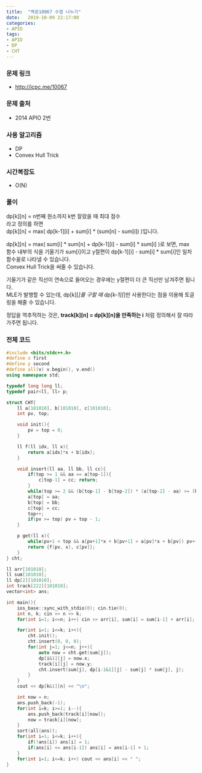 ```yaml
---
title:  "백준10067 수열 나누기"
date:   2019-10-09 22:17:00
categories:
- APIO
tags:
- APIO
- DP
- CHT
---
```


### 문제 링크
* http://icpc.me/10067

### 문제 출처
* 2014 APIO 2번

### 사용 알고리즘
* DP
* Convex Hull Trick

### 시간복잡도
* O(N)

### 풀이
dp[k][n] = n번째 원소까지 k번 잘랐을 때 최대 점수<br>
라고 정의를 하면<br>
dp[k][n] = max( dp[k-1][i] + sum[i] * (sum[n] - sum[i]) )입니다.

dp[k][n] = max( sum[i] * sum[n] + dp[k-1][i] - sum[i] * sum[i] )로 보면, max 함수 내부의 식을 기울기가 sum[i]이고 y절편이 dp[k-1][i] - sum[i] * sum[i]인 일차함수꼴로 나타낼 수 있습니다.<br>
Convex Hull Trick을 써줄 수 있습니다.

기울기가 같은 직선이 연속으로 들어오는 경우에는 y절편이 더 큰 직선만 남겨주면 됩니다.<br>
MLE가 발행할 수 있는데, dp[k][*]를 구할 때 dp[k-1][*]만 사용한다는 점을 이용해 토글링을 해줄 수 있습니다.

정답을 역추적하는 것은, **track[k][n] = dp[k][n]을 만족하는 i** 처럼 정의해서 잘 따라가주면 됩니다.

### 전체 코드
```cpp
#include <bits/stdc++.h>
#define x first
#define y second
#define all(v) v.begin(), v.end()
using namespace std;

typedef long long ll;
typedef pair<ll, ll> p;

struct CHT{
	ll a[101010], b[101010], c[101010];
	int pv, top;

	void init(){
		pv = top = 0;
	}

	ll f(ll idx, ll x){
		return a[idx]*x + b[idx];
	}

	void insert(ll aa, ll bb, ll cc){
		if(top >= 1 && aa == a[top-1]){
			c[top-1] = cc; return;
		}
		while(top >= 2 && (b[top-1] - b[top-2]) * (a[top-2] - aa) >= (bb - b[top-2]) * (a[top-2] - a[top-1])) top--;
		a[top] = aa;
		b[top] = bb;
		c[top] = cc;
		top++;
		if(pv >= top) pv = top - 1;
	}

	p get(ll x){
		while(pv+1 < top && a[pv+1]*x + b[pv+1] > a[pv]*x + b[pv]) pv++;
		return {f(pv, x), c[pv]};
	}
} cht;

ll arr[101010];
ll sum[101010];
ll dp[2][101010];
int track[222][101010];
vector<int> ans;

int main(){
	ios_base::sync_with_stdio(0); cin.tie(0);
	int n, k; cin >> n >> k;
	for(int i=1; i<=n; i++) cin >> arr[i], sum[i] = sum[i-1] + arr[i];

	for(int i=1; i<=k; i++){
		cht.init();
		cht.insert(0, 0, 0);
		for(int j=1; j<=n; j++){
			auto now = cht.get(sum[j]);
			dp[i&1][j] = now.x;
			track[i][j] = now.y;
			cht.insert(sum[j], dp[i-1&1][j] - sum[j] * sum[j], j);
		}
	}
	cout << dp[k&1][n] << "\n";

	int now = n;
	ans.push_back(-1);
	for(int i=k; i>=1; i--){
		ans.push_back(track[i][now]);
		now = track[i][now];
	}
	sort(all(ans));
	for(int i=1; i<=k; i++){
		if(!ans[i]) ans[i] = 1;
		if(ans[i] <= ans[i-1]) ans[i] = ans[i-1] + 1;
	}
	for(int i=1; i<=k; i++) cout << ans[i] << " ";
}
```
